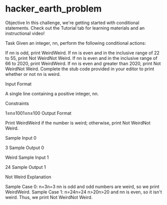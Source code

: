 # hacker_earth_problem
 Objective
 In this challenge, we're getting started with conditional statements. Check out the Tutorial tab for learning materials and an instructional video!

 Task
 Given an integer, nn, perform the following conditional actions:

 If nn is odd, print WeirdWeird.
 If nn is even and in the inclusive range of 22 to 55, print Not WeirdNot Weird.
 If nn is even and in the inclusive range of 66 to 2020, print WeirdWeird.
 If nn is even and greater than 2020, print Not WeirdNot Weird.
 Complete the stub code provided in your editor to print whether or not nn is weird.

 Input Format

 A single line containing a positive integer, nn.

 Constraints

 1≤n≤1001≤n≤100
 Output Format

 Print WeirdWeird if the number is weird; otherwise, print Not WeirdNot Weird.

 Sample Input 0

 3
 Sample Output 0

 Weird
 Sample Input 1

 24
 Sample Output 1

 Not Weird
 Explanation

 Sample Case 0: n=3n=3
 nn is odd and odd numbers are weird, so we print WeirdWeird.
 Sample Case 1: n=24n=24
 n>20n>20 and nn is even, so it isn't weird. Thus, we print Not WeirdNot Weird.

